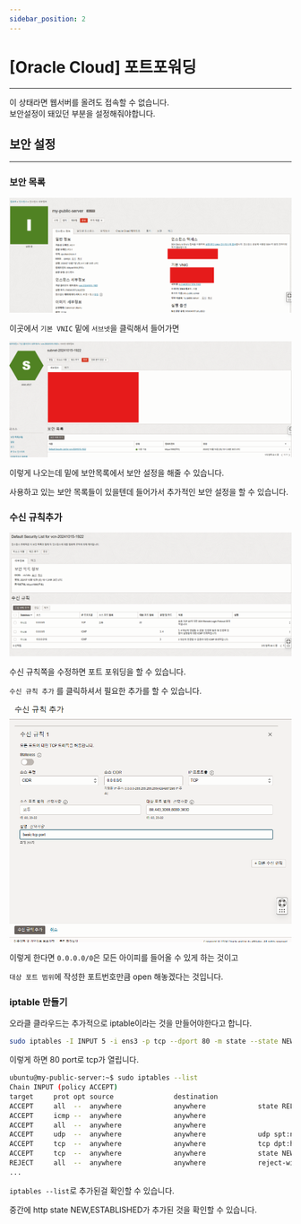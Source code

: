 ```yaml
---
sidebar_position: 2
---
```


# [Oracle Cloud] 포트포워딩
---

이 상태라면 웹서버를 올려도 접속할 수 없습니다.  
보안설정이 돼있던 부분을 설정해줘야합니다.

## 보안 설정
---

### 보안 목록

![alt text](./img/infra2/image.png)

이곳에서 `기본 VNIC` 밑에 `서브넷`을 클릭해서 들어가면

![alt text](./img/infra2/image1.png)

이렇게 나오는데 밑에 보안목록에서 보안 설정을 해줄 수 있습니다.

사용하고 있는 보안 목록들이 있을텐데 들어가서 추가적인 보안 설정을 할 수 있습니다.


### 수신 규칙추가

![alt text](./img/infra2/image2.png)

수신 규칙쪽을 수정하면 포트 포워딩을 할 수 있습니다.


`수신 규칙 추가` 를 클릭하셔서 필요한 추가를 할 수 있습니다.

![alt text](./img/infra2/image3.png)

이렇게 한다면 `0.0.0.0/0`은 모든 아이피를 들어올 수 있게 하는 것이고

`대상 포트 범위`에 작성한 포트번호만큼 open 해놓겠다는 것입니다.


### iptable 만들기

오라클 클라우드는 추가적으로 iptable이라는 것을 만들어야한다고 합니다.

```bash
sudo iptables -I INPUT 5 -i ens3 -p tcp --dport 80 -m state --state NEW,ESTABLISHED -j ACCEPT
```

이렇게 하면 80 port로 tcp가 열립니다.


```bash
ubuntu@my-public-server:~$ sudo iptables --list
Chain INPUT (policy ACCEPT)
target     prot opt source               destination
ACCEPT     all  --  anywhere             anywhere             state RELATED,ESTABLISHED
ACCEPT     icmp --  anywhere             anywhere
ACCEPT     all  --  anywhere             anywhere
ACCEPT     udp  --  anywhere             anywhere             udp spt:ntp
ACCEPT     tcp  --  anywhere             anywhere             tcp dpt:http state NEW,ESTABLISHED
ACCEPT     tcp  --  anywhere             anywhere             state NEW tcp dpt:ssh
REJECT     all  --  anywhere             anywhere             reject-with icmp-host-prohibited
...
```

`iptables --list`로 추가된걸 확인할 수 있습니다.

중간에 http state NEW,ESTABLISHED가 추가된 것을 확인할 수 있습니다.